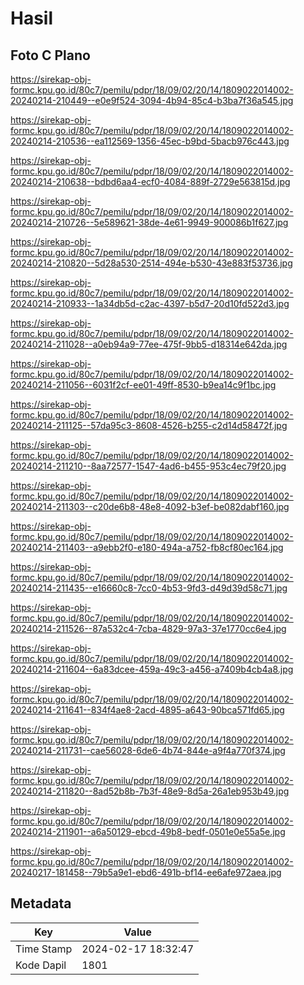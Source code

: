 # Hasil

## Foto C Plano

https://sirekap-obj-formc.kpu.go.id/80c7/pemilu/pdpr/18/09/02/20/14/1809022014002-20240214-210449--e0e9f524-3094-4b94-85c4-b3ba7f36a545.jpg

https://sirekap-obj-formc.kpu.go.id/80c7/pemilu/pdpr/18/09/02/20/14/1809022014002-20240214-210536--ea112569-1356-45ec-b9bd-5bacb976c443.jpg

https://sirekap-obj-formc.kpu.go.id/80c7/pemilu/pdpr/18/09/02/20/14/1809022014002-20240214-210638--bdbd6aa4-ecf0-4084-889f-2729e563815d.jpg

https://sirekap-obj-formc.kpu.go.id/80c7/pemilu/pdpr/18/09/02/20/14/1809022014002-20240214-210726--5e589621-38de-4e61-9949-900086b1f627.jpg

https://sirekap-obj-formc.kpu.go.id/80c7/pemilu/pdpr/18/09/02/20/14/1809022014002-20240214-210820--5d28a530-2514-494e-b530-43e883f53736.jpg

https://sirekap-obj-formc.kpu.go.id/80c7/pemilu/pdpr/18/09/02/20/14/1809022014002-20240214-210933--1a34db5d-c2ac-4397-b5d7-20d10fd522d3.jpg

https://sirekap-obj-formc.kpu.go.id/80c7/pemilu/pdpr/18/09/02/20/14/1809022014002-20240214-211028--a0eb94a9-77ee-475f-9bb5-d18314e642da.jpg

https://sirekap-obj-formc.kpu.go.id/80c7/pemilu/pdpr/18/09/02/20/14/1809022014002-20240214-211056--6031f2cf-ee01-49ff-8530-b9ea14c9f1bc.jpg

https://sirekap-obj-formc.kpu.go.id/80c7/pemilu/pdpr/18/09/02/20/14/1809022014002-20240214-211125--57da95c3-8608-4526-b255-c2d14d58472f.jpg

https://sirekap-obj-formc.kpu.go.id/80c7/pemilu/pdpr/18/09/02/20/14/1809022014002-20240214-211210--8aa72577-1547-4ad6-b455-953c4ec79f20.jpg

https://sirekap-obj-formc.kpu.go.id/80c7/pemilu/pdpr/18/09/02/20/14/1809022014002-20240214-211303--c20de6b8-48e8-4092-b3ef-be082dabf160.jpg

https://sirekap-obj-formc.kpu.go.id/80c7/pemilu/pdpr/18/09/02/20/14/1809022014002-20240214-211403--a9ebb2f0-e180-494a-a752-fb8cf80ec164.jpg

https://sirekap-obj-formc.kpu.go.id/80c7/pemilu/pdpr/18/09/02/20/14/1809022014002-20240214-211435--e16660c8-7cc0-4b53-9fd3-d49d39d58c71.jpg

https://sirekap-obj-formc.kpu.go.id/80c7/pemilu/pdpr/18/09/02/20/14/1809022014002-20240214-211526--87a532c4-7cba-4829-97a3-37e1770cc6e4.jpg

https://sirekap-obj-formc.kpu.go.id/80c7/pemilu/pdpr/18/09/02/20/14/1809022014002-20240214-211604--6a83dcee-459a-49c3-a456-a7409b4cb4a8.jpg

https://sirekap-obj-formc.kpu.go.id/80c7/pemilu/pdpr/18/09/02/20/14/1809022014002-20240214-211641--834f4ae8-2acd-4895-a643-90bca571fd65.jpg

https://sirekap-obj-formc.kpu.go.id/80c7/pemilu/pdpr/18/09/02/20/14/1809022014002-20240214-211731--cae56028-6de6-4b74-844e-a9f4a770f374.jpg

https://sirekap-obj-formc.kpu.go.id/80c7/pemilu/pdpr/18/09/02/20/14/1809022014002-20240214-211820--8ad52b8b-7b3f-48e9-8d5a-26a1eb953b49.jpg

https://sirekap-obj-formc.kpu.go.id/80c7/pemilu/pdpr/18/09/02/20/14/1809022014002-20240214-211901--a6a50129-ebcd-49b8-bedf-0501e0e55a5e.jpg

https://sirekap-obj-formc.kpu.go.id/80c7/pemilu/pdpr/18/09/02/20/14/1809022014002-20240217-181458--79b5a9e1-ebd6-491b-bf14-ee6afe972aea.jpg


## Metadata

| Key        | Value               |
| ---------- | ------------------- |
| Time Stamp | 2024-02-17 18:32:47 |
| Kode Dapil | 1801                |



